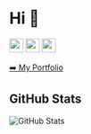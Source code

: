 <h1>Hi 👋</h1>
<p><a href="https://www.linkedin.com/in/roacult"><img src="https://img.shields.io/badge/linkedin-%230077B5.svg?&style=for-the-badge&logo=linkedin&logoColor=white" height=25></a> <a href="https://www.instagram.com/djawed_benahmed/"><img src="https://img.shields.io/badge/instagram-%23E4405F.svg?&style=for-the-badge&logo=instagram&logoColor=white" height=25></a> <a href="https://medium.com/@djawedbenahmed"><img src="https://img.shields.io/badge/medium-%2312100E.svg?&style=for-the-badge&logo=medium&logoColor=white" height=25></a></p>
<p><a href="https://roiacult.github.io/portfolio/">➡️ My Portfolio</a></p>
<h2>GitHub Stats</h2>
<img src="https://github-readme-stats.vercel.app/api?username=roiacult&amp;show_icons=true" alt="GitHub Stats">

